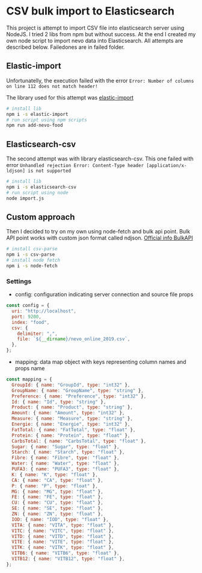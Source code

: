 # CSV bulk import to Elasticsearch

This project is attempt to import CSV file into elasticsearch server using NodeJS. I tried 2 libs from npm but without success. At the end I created my own node script to import nevo data into Elasticsearch. All attempts are described below. Failedones are in failed folder.

## Elastic-import

Unfortunatelly, the execution failed with the error `Error: Number of columns on line 112 does not match header!`

The library used for this attempt was [elastic-import](https://www.npmjs.com/package/elastic-import)

```bash
# install lib
npm i -s elastic-import
# run script using npm scripts
npm run add-nevo-food
```

## Elasticsearch-csv

The second attempt was with library elasticsearch-csv. This one failed with error `Unhandled rejection Error: Content-Type header [application/x-ldjson] is not supported`

```bash
# install lib
npm i -s elasticsearch-csv
# run script using node
node import.js
```

## Custom approach

Then I decided to try on my own using node-fetch and bulk api point. Bulk API point works with custom json format called ndjson. [Official info BulkAPI](https://www.elastic.co/guide/en/elasticsearch/reference/current/docs-bulk.html)

```bash
# install csv-parse
npm i -s csv-parse
# install node fetch
npm i -s node-fetch
```

### Settings

- config: configuration indicating server connection and source file props

```javascript
const config = {
  uri: "http://localhost",
  port: 9200,
  index: "food",
  csv: {
    delimiter: ",",
    file: `${__dirname}/nevo_online_2019.csv`,
  },
};
```

- mapping: data map object with keys representing column names and props name

```javascript
const mapping = {
  GroupId: { name: "GroupId", type: "int32" },
  GroupName: { name: "GroupName", type: "string" },
  Preference: { name: "Preference", type: "int32" },
  Id: { name: "Id", type: "string" },
  Product: { name: "Product", type: "string" },
  Amount: { name: "Amount", type: "int32" },
  Measure: { name: "Measure", type: "string" },
  Energie: { name: "Energie", type: "int32" },
  FatTotal: { name: "FatTotal", type: "float" },
  Protein: { name: "Protein", type: "float" },
  CarbsTotal: { name: "CarbsTotal", type: "float" },
  Sugar: { name: "Sugar", type: "float" },
  Starch: { name: "Starch", type: "float" },
  Fibre: { name: "Fibre", type: "float" },
  Water: { name: "Water", type: "float" },
  PUFA3: { name: "PUFA3", type: "float" },
  K: { name: "K", type: "float" },
  CA: { name: "CA", type: "float" },
  P: { name: "P", type: "float" },
  MG: { name: "MG", type: "float" },
  FE: { name: "FE", type: "float" },
  CU: { name: "CU", type: "float" },
  SE: { name: "SE", type: "float" },
  ZN: { name: "ZN", type: "float" },
  IOD: { name: "IOD", type: "float" },
  VITA: { name: "VITA", type: "float" },
  VITC: { name: "VITC", type: "float" },
  VITD: { name: "VITD", type: "float" },
  VITE: { name: "VITE", type: "float" },
  VITK: { name: "VITK", type: "float" },
  VITB6: { name: "VITB6", type: "float" },
  VITB12: { name: "VITB12", type: "float" },
};
```
